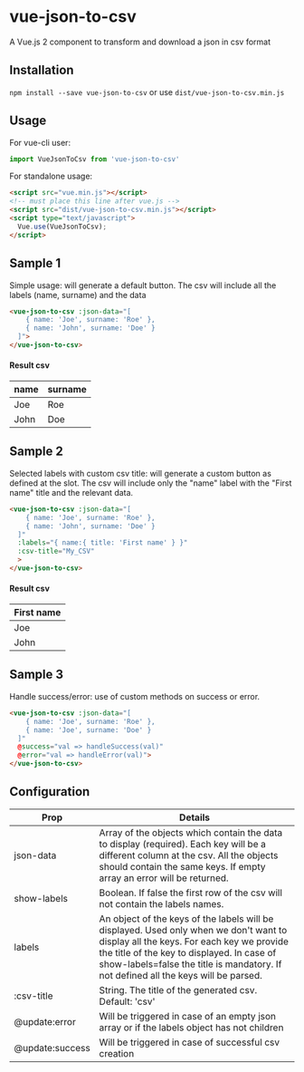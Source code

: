 # vue-json-to-csv

A Vue.js 2 component to transform and download a json in csv format

## Installation

`npm install --save vue-json-to-csv` or use `dist/vue-json-to-csv.min.js`

## Usage

For vue-cli user:

```javascript
import VueJsonToCsv from 'vue-json-to-csv'
```

For standalone usage:

```html
<script src="vue.min.js"></script>
<!-- must place this line after vue.js -->
<script src="dist/vue-json-to-csv.min.js"></script>
<script type="text/javascript">
  Vue.use(VueJsonToCsv);
</script>
```

## Sample 1

Simple usage: will generate a default button. The csv will include all the labels (name, surname) and the data

```html
<vue-json-to-csv :json-data="[
    { name: 'Joe', surname: 'Roe' },
    { name: 'John', surname: 'Doe' }
  ]">
</vue-json-to-csv>
```
#### Result csv

| name   |  surname |
|----------|------|
| Joe | Roe |
| John | Doe |

## Sample 2

Selected labels with custom csv title: will generate a custom button as defined at the slot. The csv will include only the "name" label with the "First name" title and the relevant data.

```html
<vue-json-to-csv :json-data="[
    { name: 'Joe', surname: 'Roe' },
    { name: 'John', surname: 'Doe' }
  ]"
  :labels="{ name:{ title: 'First name' } }"
  :csv-title="My_CSV"
  >
</vue-json-to-csv>
```

#### Result csv

| First name |
|----------|
| Joe |
| John |

## Sample 3

Handle success/error: use of custom methods on success or error.

```html
<vue-json-to-csv :json-data="[
    { name: 'Joe', surname: 'Roe' },
    { name: 'Joe', surname: 'Doe' }
  ]"
  @success="val => handleSuccess(val)"
  @error="val => handleError(val)">
</vue-json-to-csv>
```
## Configuration

| Prop   |  Details |
|----------|------|
| json-data | Array of the objects which contain the data to display (required). Each key will be a different column at the csv. All the objects should contain the same keys. If empty array an error will be returned. |
| show-labels | Boolean. If false the first row of the csv will not contain the labels names. |
| labels | An object of the keys of the labels will be displayed. Used only when we don't want to display all the keys. For each key we provide the title of the key to displayed. In case of show-labels=false the title is mandatory. If not defined all the keys will be parsed. |
| :csv-title | String. The title of the generated csv. Default: 'csv' |
| @update:error | Will be triggered in case of an empty json array or if the labels object has not children |
| @update:success| Will be triggered in case of successful csv creation |
